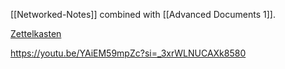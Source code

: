 

[[Networked-Notes]] combined with [[Advanced Documents 1]]. 

[Zettelkasten](https://en.wikipedia.org/wiki/Zettelkasten)

https://youtu.be/YAiEM59mpZc?si=_3xrWLNUCAXk8580
